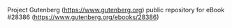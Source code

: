 Project Gutenberg (https://www.gutenberg.org) public repository for eBook #28386 (https://www.gutenberg.org/ebooks/28386)
